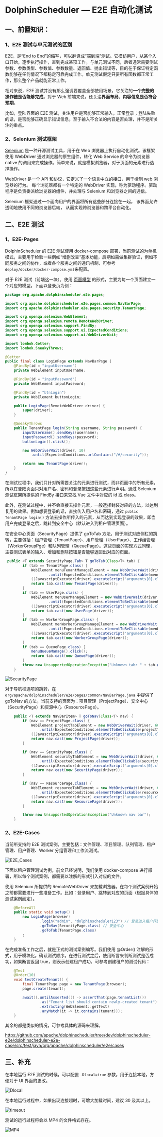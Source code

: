 # DolphinScheduler — E2E 自动化测试
## 一、前置知识：

### 1、E2E 测试与单元测试的区别

E2E，是“End to End”的缩写，可以翻译成“端到端”测试。它模仿用户，从某个入口开始，逐步执行操作，直到完成某项工作。与单元测试不同，后者通常需要测试参数、参数类型、参数值、参数数量、返回值、抛出错误等，目的在于保证特定函数能够在任何情况下都稳定可靠完成工作。单元测试假定只要所有函数都正常工作，那么整个产品就能正常工作。

相对来说，E2E 测试并没有那么强调要覆盖全部使用场景，它关注的**一个完整的操作链是否能够完成**。对于 Web 前端来说，还关注**界面布局、内容信息是否符合预期**。

比如，登陆界面的 E2E 测试，关注用户是否能够正常输入，正常登录；登陆失败的话，是否能够正确显示错误信息。至于输入不合法的内容是否处理，并不是所关注的重点。

### 2、Selenium 测试框架

[Selenium](https://www.selenium.dev) 是一种开源测试工具，用于在 Web 浏览器上执行自动化测试。该框架使用 WebDriver 通过浏览器的原生组件，转化 Web Service 的命令为浏览器 native 的调用来完成操作。简单来说，就是模拟浏览器，对于页面的元素进行选择操作。

WebDriver 是一个 API 和协议，它定义了一个语言中立的接口，用于控制 web 浏览器的行为。 每个浏览器都有一个特定的 WebDriver 实现，称为驱动程序。驱动程序是负责委派给浏览器的组件，并处理与 Selenium 和浏览器之间的通信。

Selenium 框架通过一个面向用户的界面将所有这些部分连接在一起， 该界面允许透明地使用不同的浏览器后端， 从而实现跨浏览器和跨平台自动化。

## 二、E2E 测试

### 1、E2E-Pages

DolphinScheduler 的 E2E 测试使用 docker-compose 部署，当前测试的为单机模式，主要用于检验一些例如“增删改查”基本功能，后期如需做集群验证，例如不同服务之间的协作，或者各个服务之间的通讯机制，可参考 `deploy/docker/docker-compose.yml`来配置。

对于 E2E 测试（前端这一块），使用 [页面模型](https://www.selenium.dev/documentation/guidelines/page_object_models/) 的形式，主要为每一个页面建立一个对应的模型。下面以登录页为例：

```java
package org.apache.dolphinscheduler.e2e.pages;

import org.apache.dolphinscheduler.e2e.pages.common.NavBarPage;
import org.apache.dolphinscheduler.e2e.pages.security.TenantPage;

import org.openqa.selenium.WebElement;
import org.openqa.selenium.remote.RemoteWebDriver;
import org.openqa.selenium.support.FindBy;
import org.openqa.selenium.support.ui.ExpectedConditions;
import org.openqa.selenium.support.ui.WebDriverWait;

import lombok.Getter;
import lombok.SneakyThrows;

@Getter
public final class LoginPage extends NavBarPage {
    @FindBy(id = "inputUsername")
    private WebElement inputUsername;

    @FindBy(id = "inputPassword")
    private WebElement inputPassword;

    @FindBy(id = "btnLogin")
    private WebElement buttonLogin;

    public LoginPage(RemoteWebDriver driver) {
        super(driver);
    }

    @SneakyThrows
    public TenantPage login(String username, String password) {
        inputUsername().sendKeys(username);
        inputPassword().sendKeys(password);
        buttonLogin().click();

        new WebDriverWait(driver, 10)
            .until(ExpectedConditions.urlContains("/#/security"));

        return new TenantPage(driver);
    }
}
```

在测试过程中，我们只针对所需要关注的元素进行测试，而非页面中的所有元素，所以在登陆页面只对用户名、密码和登录按钮这些元素进行声明。通过 Selenium 测试框架所提供的 FindBy 接口来查找 Vue 文件中对应的 id 或 class。

此外，在测试过程中，并不会直接去操作元素，一般选择封装对应的方法，以达到复用的效果。例如想要登录的话，直接传入用户名和密码，通过 `public TenantPage login()` 方法去操作所传入的元素，从而达到实现登录的效果，即当用户完成登录之后，跳转到安全中心（默认进入到租户管理页面）。

在安全中心页面（SecurityPage）提供了 goToTab 方法，用于测试对应侧栏的跳转，主要包括：租户管理（TenantPage）、用户管理（UserPage）、工作组管理（WorkerGroupPge）和队列管理（QueuePage）。这些页面的实现方式同理，主要测试表单的输入、增加和删除按钮是否能够返回出对应的页面。

```java
 public <T extends SecurityPage.Tab> T goToTab(Class<T> tab) {
        if (tab == TenantPage.class) {
            WebElement menuTenantManageElement = new WebDriverWait(driver, 60)
                    .until(ExpectedConditions.elementToBeClickable(menuTenantManage));
            ((JavascriptExecutor)driver).executeScript("arguments[0].click();", menuTenantManageElement);
            return tab.cast(new TenantPage(driver));
        }
        if (tab == UserPage.class) {
            WebElement menUserManageElement = new WebDriverWait(driver, 60)
                    .until(ExpectedConditions.elementToBeClickable(menUserManage));
            ((JavascriptExecutor)driver).executeScript("arguments[0].click();", menUserManageElement);
            return tab.cast(new UserPage(driver));
        }
        if (tab == WorkerGroupPage.class) {
            WebElement menWorkerGroupManageElement = new WebDriverWait(driver, 60)
                    .until(ExpectedConditions.elementToBeClickable(menWorkerGroupManage));
            ((JavascriptExecutor)driver).executeScript("arguments[0].click();", menWorkerGroupManageElement);
            return tab.cast(new WorkerGroupPage(driver));
        }
        if (tab == QueuePage.class) {
            menuQueueManage().click();
            return tab.cast(new QueuePage(driver));
        }
        throw new UnsupportedOperationException("Unknown tab: " + tab.getName());
    }
```

![SecurityPage](../../img/e2e-test/SecurityPage.png)

对于导航栏选项的跳转，在`org/apache/dolphinscheduler/e2e/pages/common/NavBarPage.java` 中提供了 goToNav 的方法。当前支持的页面为：项目管理（ProjectPage）、安全中心（SecurityPage）和资源中心（ResourcePage）。

```java
    public <T extends NavBarItem> T goToNav(Class<T> nav) {
        if (nav == ProjectPage.class) {
            WebElement projectTabElement = new WebDriverWait(driver, 60)
                .until(ExpectedConditions.elementToBeClickable(projectTab));
            ((JavascriptExecutor)driver).executeScript("arguments[0].click();", projectTabElement);
            return nav.cast(new ProjectPage(driver));
        }

        if (nav == SecurityPage.class) {
            WebElement securityTabElement = new WebDriverWait(driver, 60)
                .until(ExpectedConditions.elementToBeClickable(securityTab));
            ((JavascriptExecutor)driver).executeScript("arguments[0].click();", securityTabElement);
            return nav.cast(new SecurityPage(driver));
        }

        if (nav == ResourcePage.class) {
            WebElement resourceTabElement = new WebDriverWait(driver, 60)
                .until(ExpectedConditions.elementToBeClickable(resourceTab));
            ((JavascriptExecutor)driver).executeScript("arguments[0].click();", resourceTabElement);
            return nav.cast(new ResourcePage(driver));
        }

        throw new UnsupportedOperationException("Unknown nav bar");
    }
```

### 2、E2E-Cases

当前所支持的 E2E 测试案例，主要包括：文件管理、项目管理、队列管理、租户管理、用户管理、Worker 分组管理和工作流测试。

![E2E_Cases](../../img/e2e-test/E2E_Cases.png)

下面以租户管理测试为例，前文已经说明，我们使用 docker-compose 进行部署，所以每个测试案例，都需要以注解的形式引入对应的文件。

使用 Selenium 所提供的 RemoteWebDriver 来加载浏览器。在每个测试案例开始之前都需要进行一些准备工作。比如：登录用户、跳转到对应的页面（根据具体的测试案例而定）。

```java
    @BeforeAll
    public static void setup() {
        new LoginPage(browser)
                .login("admin", "dolphinscheduler123") // 登录进入租户界面
                .goToNav(SecurityPage.class) // 安全中心
                .goToTab(TenantPage.class)
        ;
    }
```

在完成准备工作之后，就是正式的测试案例编写。我们使用 @Order() 注解的形式，用于模块化，确认测试顺序。在进行测试之后，使用断言来判断测试是否成功，如果断言返回 true，则表示创建租户成功。可参考创建租户的测试代码：

```java
    @Test
    @Order(10)
    void testCreateTenant() {
        final TenantPage page = new TenantPage(browser);
        page.create(tenant);

        await().untilAsserted(() -> assertThat(page.tenantList())
                .as("Tenant list should contain newly-created tenant")
                .extracting(WebElement::getText)
                .anyMatch(it -> it.contains(tenant)));
    }
```

其余的都是类似的情况，可参考具体的源码来理解。

https://github.com/apache/dolphinscheduler/tree/dev/dolphinscheduler-e2e/dolphinscheduler-e2e-case/src/test/java/org/apache/dolphinscheduler/e2e/cases

## 三、补充

在本地运行 E2E 测试的时候，可以配置 `-Dlocal=true` 参数，用于连接本地，方便对于 UI 界面的更改。

![Dlocal](../../img/e2e-test/Dlocal.png)

在本地运行过程中，如果出现连接超时，可增大加载时间，建议 30 及其以上。

![timeout](../../img/e2e-test/timeout.png)

测试的运行过程将会以 MP4 的文件格式存在。

![MP4](../../img/e2e-test/MP4.png)
